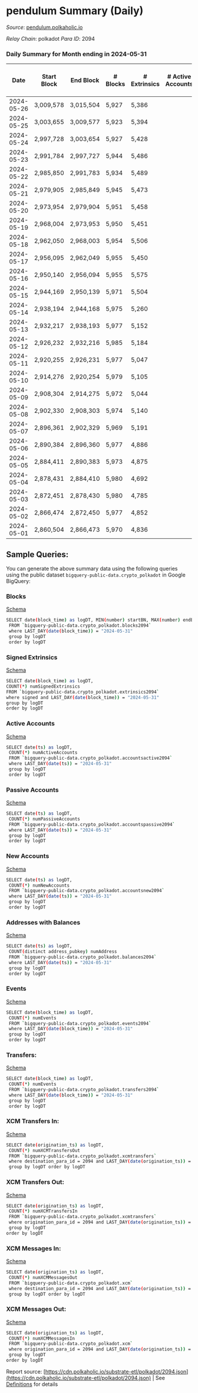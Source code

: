 # pendulum Summary (Daily)

_Source_: [pendulum.polkaholic.io](https://pendulum.polkaholic.io)

*Relay Chain*: polkadot
*Para ID*: 2094



### Daily Summary for Month ending in 2024-05-31


| Date    | Start Block | End Block | # Blocks | # Extrinsics | # Active Accounts | # Passive Accounts | # New Accounts | # Addresses | # Events  | # Transfers ($USD) | # XCM Transfers In ($USD) | # XCM Transfers Out ($USD) | # XCM In | # XCM Out | Issues |
|---------|-------------|-----------|----------|--------------|-------------------|--------------------|----------------|-------------|-----------|--------------------|---------------------------|----------------------------|----------|-----------|--------|
| 2024-05-26 | 3,009,578 | 3,015,504 | 5,927 | 5,386 |  |  |  |  | 51,154 | 43  |   |   |  |  |  |
| 2024-05-25 | 3,003,655 | 3,009,577 | 5,923 | 5,394 |  |  |  | 2,048 | 51,122 | 39  |   |   |  |  |  |
| 2024-05-24 | 2,997,728 | 3,003,654 | 5,927 | 5,428 |  |  |  | 2,048 | 51,354 | 46  |   |   |  |  |  |
| 2024-05-23 | 2,991,784 | 2,997,727 | 5,944 | 5,486 |  |  |  | 2,048 | 51,950 | 98  |   |   |  |  |  |
| 2024-05-22 | 2,985,850 | 2,991,783 | 5,934 | 5,489 |  |  |  | 2,048 | 51,902 | 95  |   |   |  |  |  |
| 2024-05-21 | 2,979,905 | 2,985,849 | 5,945 | 5,473 |  |  |  | 2,047 | 51,741 | 37  |   |   |  |  |  |
| 2024-05-20 | 2,973,954 | 2,979,904 | 5,951 | 5,458 |  |  |  | 2,045 | 51,745 | 84  |   |   |  |  |  |
| 2024-05-19 | 2,968,004 | 2,973,953 | 5,950 | 5,451 |  |  |  | 2,045 | 51,589 | 34  |   |   |  |  |  |
| 2024-05-18 | 2,962,050 | 2,968,003 | 5,954 | 5,506 |  |  |  | 2,045 | 52,107 | 97  |   |   |  |  |  |
| 2024-05-17 | 2,956,095 | 2,962,049 | 5,955 | 5,450 |  |  |  | 2,045 | 51,800 | 40  |   |   |  |  |  |
| 2024-05-16 | 2,950,140 | 2,956,094 | 5,955 | 5,575 |  |  |  | 2,044 | 52,747 | 105  |   |   |  |  |  |
| 2024-05-15 | 2,944,169 | 2,950,139 | 5,971 | 5,504 |  |  |  | 2,003 | 51,984 | 43  |   |   |  |  |  |
| 2024-05-14 | 2,938,194 | 2,944,168 | 5,975 | 5,260 |  |  |  | 2,001 | 50,675 | 15  |   |   |  |  |  |
| 2024-05-13 | 2,932,217 | 2,938,193 | 5,977 | 5,152 |  |  |  | 2,001 | 50,209 | 46  |   |   |  |  |  |
| 2024-05-12 | 2,926,232 | 2,932,216 | 5,985 | 5,184 |  |  |  | 2,001 | 50,508 | 70  |   |   |  |  |  |
| 2024-05-11 | 2,920,255 | 2,926,231 | 5,977 | 5,047 |  |  |  | 1,999 | 49,476 | 14  |   |   |  |  |  |
| 2024-05-10 | 2,914,276 | 2,920,254 | 5,979 | 5,105 |  |  |  | 1,999 | 49,934 | 33  |   |   |  |  |  |
| 2024-05-09 | 2,908,304 | 2,914,275 | 5,972 | 5,044 |  |  |  | 1,998 | 49,511 | 17  |   |   |  |  |  |
| 2024-05-08 | 2,902,330 | 2,908,303 | 5,974 | 5,140 |  |  |  | 1,998 | 50,245 | 78  |   |   |  |  |  |
| 2024-05-07 | 2,896,361 | 2,902,329 | 5,969 | 5,191 |  |  |  | 1,998 | 50,385 | 25  |   |   |  |  |  |
| 2024-05-06 | 2,890,384 | 2,896,360 | 5,977 | 4,886 |  |  |  | 1,997 | 48,783 | 21  |   |   |  |  |  |
| 2024-05-05 | 2,884,411 | 2,890,383 | 5,973 | 4,875 |  |  |  | 1,997 | 49,045 | 54  |   |   |  |  |  |
| 2024-05-04 | 2,878,431 | 2,884,410 | 5,980 | 4,692 |  |  |  | 1,998 | 47,606 | 15  |   |   |  |  |  |
| 2024-05-03 | 2,872,451 | 2,878,430 | 5,980 | 4,785 |  |  |  | 1,997 | 48,403 | 21  |   |   |  |  |  |
| 2024-05-02 | 2,866,474 | 2,872,450 | 5,977 | 4,852 |  |  |  | 1,997 | 48,887 | 85  |   |   |  |  |  |
| 2024-05-01 | 2,860,504 | 2,866,473 | 5,970 | 4,836 |  |  |  | 1,992 | 48,673 | 103  |   |   |  |  |  |

## Sample Queries:
You can generate the above summary data using the following queries using the public dataset `bigquery-public-data.crypto_polkadot` in Google BigQuery:


### Blocks 

[Schema](https://github.com/colorfulnotion/substrate-etl/blob/main/schema/blocks.json)

```bash
SELECT date(block_time) as logDT, MIN(number) startBN, MAX(number) endBN, COUNT(*) numBlocks 
 FROM `bigquery-public-data.crypto_polkadot.blocks2094`  
 where LAST_DAY(date(block_time)) = "2024-05-31" 
 group by logDT 
 order by logDT
```

### Signed Extrinsics 

[Schema](https://github.com/colorfulnotion/substrate-etl/blob/main/schema/extrinsics.json)

```bash
SELECT date(block_time) as logDT, 
COUNT(*) numSignedExtrinsics 
FROM `bigquery-public-data.crypto_polkadot.extrinsics2094`  
where signed and LAST_DAY(date(block_time)) = "2024-05-31" 
group by logDT 
order by logDT
```

### Active Accounts 

[Schema](https://github.com/colorfulnotion/substrate-etl/blob/main/schema/accountsactive.json)

```bash
SELECT date(ts) as logDT, 
 COUNT(*) numActiveAccounts 
 FROM `bigquery-public-data.crypto_polkadot.accountsactive2094` 
 where LAST_DAY(date(ts)) = "2024-05-31" 
 group by logDT 
 order by logDT
```

### Passive Accounts 

[Schema](https://github.com/colorfulnotion/substrate-etl/blob/main/schema/accountspassive.json)

```bash
SELECT date(ts) as logDT, 
 COUNT(*) numPassiveAccounts 
 FROM `bigquery-public-data.crypto_polkadot.accountspassive2094` 
 where LAST_DAY(date(ts)) = "2024-05-31" 
 group by logDT 
 order by logDT
```

### New Accounts 

[Schema](https://github.com/colorfulnotion/substrate-etl/blob/main/schema/accountsnew.json)

```bash
SELECT date(ts) as logDT, 
 COUNT(*) numNewAccounts 
 FROM `bigquery-public-data.crypto_polkadot.accountsnew2094` 
 where LAST_DAY(date(ts)) = "2024-05-31" 
 group by logDT
 order by logDT
```

### Addresses with Balances 

[Schema](https://github.com/colorfulnotion/substrate-etl/blob/main/schema/balances.json)

```bash
SELECT date(ts) as logDT,
 COUNT(distinct address_pubkey) numAddress 
 FROM `bigquery-public-data.crypto_polkadot.balances2094` 
 where LAST_DAY(date(ts)) = "2024-05-31" 
 group by logDT 
 order by logDT
```

### Events 

[Schema](https://github.com/colorfulnotion/substrate-etl/blob/main/schema/events.json)

```bash
SELECT date(block_time) as logDT, 
 COUNT(*) numEvents 
 FROM `bigquery-public-data.crypto_polkadot.events2094` 
 where LAST_DAY(date(block_time)) = "2024-05-31" 
 group by logDT 
 order by logDT
```

### Transfers:

[Schema](https://github.com/colorfulnotion/substrate-etl/blob/main/schema/transfers.json)

```bash
SELECT date(block_time) as logDT, 
 COUNT(*) numEvents 
 FROM `bigquery-public-data.crypto_polkadot.transfers2094` 
 where LAST_DAY(date(block_time)) = "2024-05-31" 
 group by logDT 
 order by logDT
```

### XCM Transfers In: 

[Schema](https://github.com/colorfulnotion/substrate-etl/blob/main/schema/xcmtransfers.json)

```bash
SELECT date(origination_ts) as logDT, 
 COUNT(*) numXCMTransfersOut 
 FROM `bigquery-public-data.crypto_polkadot.xcmtransfers` 
 where destination_para_id = 2094 and LAST_DAY(date(origination_ts)) = "2024-05-31" 
 group by logDT order by logDT
```

### XCM Transfers Out: 

[Schema](https://github.com/colorfulnotion/substrate-etl/blob/main/schema/xcmtransfers.json)

```bash
SELECT date(origination_ts) as logDT, 
 COUNT(*) numXCMTransfersIn 
 FROM `bigquery-public-data.crypto_polkadot.xcmtransfers` 
 where origination_para_id = 2094 and LAST_DAY(date(origination_ts)) = "2024-05-31" 
 group by logDT 
order by logDT
```

### XCM Messages In: 

[Schema](https://github.com/colorfulnotion/substrate-etl/blob/main/schema/xcm.json)

```bash
SELECT date(origination_ts) as logDT, 
 COUNT(*) numXCMMessagesOut 
 FROM `bigquery-public-data.crypto_polkadot.xcm` 
 where destination_para_id = 2094 and LAST_DAY(date(origination_ts)) = "2024-05-31" 
 group by logDT order by logDT
```

### XCM Messages Out: 

[Schema](https://github.com/colorfulnotion/substrate-etl/blob/main/schema/xcm.json)

```bash
SELECT date(origination_ts) as logDT, 
 COUNT(*) numXCMMessagesIn 
 FROM `bigquery-public-data.crypto_polkadot.xcm` 
 where origination_para_id = 2094 and LAST_DAY(date(origination_ts)) = "2024-05-31" 
 group by logDT 
order by logDT
```


Report source: [https://cdn.polkaholic.io/substrate-etl/polkadot/2094.json](https://cdn.polkaholic.io/substrate-etl/polkadot/2094.json) | See [Definitions](/DEFINITIONS.md) for details
